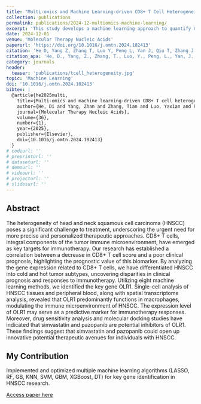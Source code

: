 ```yaml
---
title: "Multi-omics and Machine Learning-driven CD8+ T Cell Heterogeneity Score for Prognosis"
collection: publications
permalink: publications/2024-12-multiomics-machine-learning/
excerpt: 'This study develops a machine learning approach to quantify CD8+ T cell heterogeneity in head and neck squamous cell carcinoma, identifying novel biomarkers and potential therapeutic targets.'
date: 2024-12-01
venue: 'Molecular Therapy Nucleic Acids'
paperurl: 'https://doi.org/10.1016/j.omtn.2024.102413'
citation: 'He D, Yang Z, Zhang T, Luo Y, Peng L, Yan J, Qiu T, Zhang J, Qin L, Liu Z, Zhang X, Lin L, Sun M. Multi-omics and machine learning-driven CD8+ T cell heterogeneity score for head and neck squamous cell carcinoma. Molecular Therapy Nucleic Acids. 2025;36(1):102413.'
citation_apa: 'He, D., Yang, Z., Zhang, T., Luo, Y., Peng, L., Yan, J., Qiu, T., Zhang, J., Qin, L., Liu, Z., Zhang, X., Lin, L., & Sun, M. (2025). Multi-omics and machine learning-driven CD8+ T cell heterogeneity score for head and neck squamous cell carcinoma. Molecular Therapy Nucleic Acids, 36(1), 102413. https://doi.org/10.1016/j.omtn.2024.102413'
category: journals
header:
  teaser: 'publications/tcell_heterogeneity.jpg'
topic: 'Machine Learning'
doi: '10.1016/j.omtn.2024.102413'
bibtex: |
  @article{he2025multi,
    title={Multi-omics and machine learning-driven CD8+ T cell heterogeneity score for head and neck squamous cell carcinoma},
    author={He, Di and Yang, Zhan and Zhang, Tian and Luo, Yaxian and Peng, Lianjie and Yan, Jiatao and Qiu, Tao and Zhang, Jingyu and Qin, Luying and Liu, Zhichao and others},
    journal={Molecular Therapy Nucleic Acids},
    volume={36},
    number={1},
    year={2025},
    publisher={Elsevier},
    doi={10.1016/j.omtn.2024.102413}
  } 
# codeurl: ''
# preprinturl: ''
# dataseturl: ''
# demourl: ''
# videourl: ''
# projecturl: ''
# slidesurl: ''
---
```


## Abstract

The heterogeneity of head and neck squamous cell carcinoma (HNSCC) poses a significant challenge to treatment, underscoring the urgent need for more precise and personalized therapeutic approaches. CD8+ T cells, integral components of the tumor immune microenvironment, have emerged as key targets for immunotherapy. Our research has established a correlation between a decrease in CD8+ T cell score and a poor clinical prognosis, highlighting the prognostic value of this biomarker. By analyzing the gene expression related to CD8+ T cells, we have differentiated HNSCC into cold and hot tumor subtypes, uncovering disparities in clinical prognosis and responses to immunotherapy. Utilizing eight machine learning methods, we identified the key gene OLR1. Single-cell analysis of HNSCC tissues and peripheral blood, along with spatial transcriptome analysis, revealed that OLR1 predominantly functions in macrophages, modulating the immune microenvironment of HNSCC. The expression level of OLR1 may serve as a predictive marker for immunotherapy responses. Moreover, drug sensitivity analysis and molecular docking studies have indicated that simvastatin and pazopanib are potential inhibitors of OLR1. These findings suggest that simvastatin and pazopanib could open up innovative potential therapeutic avenues for individuals with HNSCC.

## My Contribution

Implemented and optimized multiple machine learning algorithms (LASSO, RF, GB, KNN, SVM, GBM, XGBoost, DT) for key gene identification in HNSCC research.

[Access paper here](https://doi.org/10.1016/j.omtn.2024.102413) 